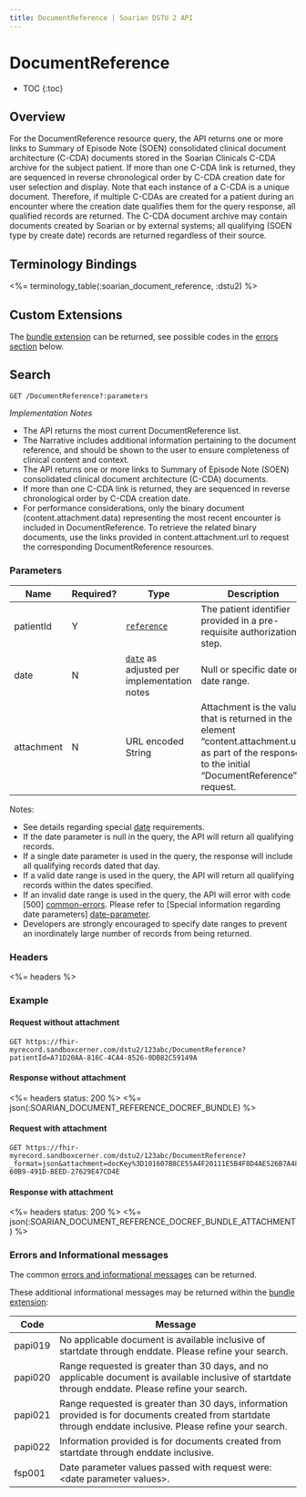 ```yaml
---
title: DocumentReference | Soarian DSTU 2 API
---
```


# DocumentReference

* TOC
{:toc}

## Overview

For the DocumentReference resource query, the API returns one or more links to Summary of Episode Note (SOEN) consolidated clinical document architecture (C-CDA) documents stored in the Soarian Clinicals C-CDA archive for the subject patient. If more than one C-CDA link is returned, they are sequenced in reverse chronological order by C-CDA creation date for user selection and display. Note that each instance of a C-CDA is a unique document. Therefore, if multiple C-CDAs are created for a patient during an encounter where the creation date qualifies them for the query response, all qualified records are returned. The C-CDA document archive may contain documents created by Soarian or by external systems; all qualifying (SOEN type by create date) records are returned regardless of their source.

## Terminology Bindings

<%= terminology_table(:soarian_document_reference, :dstu2) %>

## Custom Extensions

The [bundle extension] can be returned, see possible codes in the [errors section] below.

## Search

	GET /DocumentReference?:parameters

_Implementation Notes_

* The API returns the most current DocumentReference list.
* The Narrative includes additional information pertaining to the document reference, and should be shown to the user to ensure completeness of clinical content and context.
* The API returns one or more links to Summary of Episode Note (SOEN) consolidated clinical document architecture (C-CDA) documents.
* If more than one C-CDA link is returned, they are sequenced in reverse chronological order by C-CDA creation date.
* For performance considerations, only the binary document (content.attachment.data) representing the most recent encounter is included in DocumentReference. To retrieve the related binary documents, use the links provided in content.attachment.url to request the corresponding DocumentReference resources.

### Parameters

 Name       | Required? | Type                                          | Description
------------|-----------|-----------------------------------------------|-------------------------------------------------------------------------------------------------------------------------------------------------------
 patientId  | Y         | [`reference`]                                 | The patient identifier provided in a pre-requisite authorization step.
 date       | N         | [`date`] as adjusted per implementation notes | Null or specific date or a date range.
 attachment | N         | URL encoded String                            | Attachment is the value that is returned in the element “content.attachment.url” as part of the response to the initial “DocumentReference” request.

Notes:

* See details regarding special [date][date-parameter] requirements.
* If the date parameter is null in the query, the API will return all qualifying records.
* If a single date parameter is used in the query, the response will include all qualifying records dated that day.
* If a valid date range is used in the query, the API will return all qualifying records within the dates specified.
* If an invalid date range is used in the query, the API will error with code [500] [common-errors]. Please refer to [Special information regarding date parameters] [date-parameter].
* Developers are strongly encouraged to specify date ranges to prevent an inordinately large number of records from being returned.

### Headers

<%= headers %>

### Example

#### Request without attachment

	GET https://fhir-myrecord.sandboxcerner.com/dstu2/123abc/DocumentReference?patientId=A71D20AA-816C-4CA4-8526-0DB82C59149A

#### Response without attachment

<%= headers status: 200 %>
<%= json(:SOARIAN_DOCUMENT_REFERENCE_DOCREF_BUNDLE) %>

#### Request with attachment

	GET https://fhir-myrecord.sandboxcerner.com/dstu2/123abc/DocumentReference?_format=json&attachment=docKey%3D101607B8CE55A4F20111E5B4F8D4AE526B7A48%26objNum%3D1%26created%3D20160301%26indexed%3D20160301&patientId=FCC941D7-60B9-491D-BEED-27629E47CD4E

#### Response with attachment

<%= headers status: 200 %>
<%= json(:SOARIAN_DOCUMENT_REFERENCE_DOCREF_BUNDLE_ATTACHMENT) %>

### Errors and Informational messages

The common [errors and informational messages][common-errors] can be returned.

These additional informational messages may be returned within the [bundle extension]:

 Code    | Message
---------|-------------------------------------------------------------------------------------------------------------------------------------------------------------
 papi019 | No applicable document is available inclusive of startdate through enddate. Please refine your search.
 papi020 | Range requested is greater than 30 days, and no applicable document is available inclusive of startdate through enddate. Please refine your search.
 papi021 | Range requested is greater than 30 days, information provided is for documents created from startdate through enddate inclusive. Please refine your search.
 papi022 | Information provided is for documents created from startdate through enddate inclusive.
 fsp001  | Date parameter values passed with request were: \<date parameter values\>.

[bundle extension]: ../../#bundle-message-extension
[errors section]: #errors-and-informational-messages
[`reference`]: http://hl7.org/fhir/DSTU2/search.html#reference
[`date`]: http://hl7.org/fhir/DSTU2/search.html#date
[common-errors]: ../../common-errors
[date-parameter]: ../../#special-information-regarding-date-parameters
